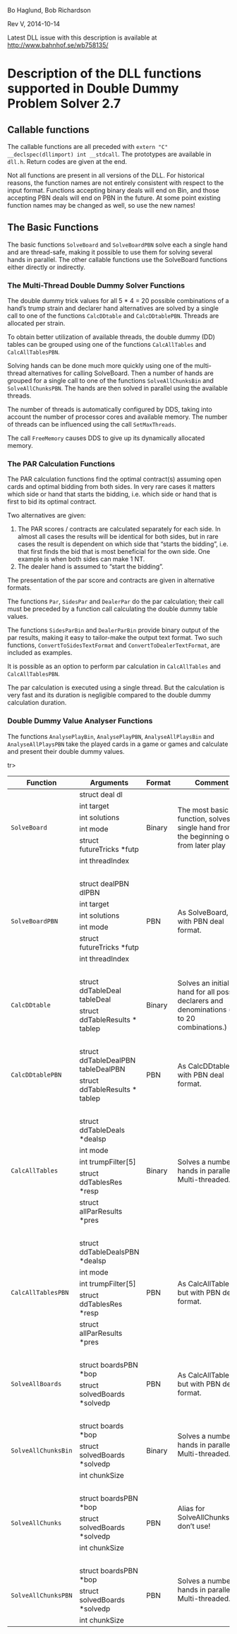 Bo Haglund, Bob Richardson

Rev V, 2014-10-14

Latest DLL issue with this description is available at http://www.bahnhof.se/wb758135/

# Description of the DLL functions supported in Double Dummy Problem Solver 2.7
## Callable functions
The callable functions are all preceded with `extern "C" __declspec(dllimport) int __stdcall`.  The prototypes are available in `dll.h`. 
Return codes are given at the end.

Not all functions are present in all versions of the DLL.  For historical reasons, the function names are not entirely consistent with respect to the input format.  Functions accepting binary deals will end on Bin, and those accepting PBN deals will end on PBN in the future.  At some point existing function names may be changed as well, so use the new names!

## The Basic Functions

The basic functions `SolveBoard` and `SolveBoardPBN` solve each a single hand and are thread-safe, making it possible to use them for solving several hands in parallel. The other callable functions use the SolveBoard functions either directly or indirectly.

### The Multi-Thread Double Dummy Solver Functions

The double dummy trick values for all 5 * 4 = 20 possible combinations of a hand’s trump strain and declarer hand alternatives are solved by a single call to one of the functions `CalcDDtable` and `CalcDDtablePBN`. Threads are allocated per strain.

To obtain better utilization of available threads, the double dummy (DD) tables can be grouped using one of the functions `CalcAllTables` and `CalcAllTablesPBN`.

Solving hands can be done much more quickly using one of the multi-thread alternatives for calling SolveBoard. Then a number of hands are grouped for a single call to one of the functions `SolveAllChunksBin` and `SolveAllChunksPBN`.  The hands are then solved in parallel using the available threads.

The number of threads is automatically configured by DDS, taking into account the number of processor cores and available memory.  The number of threads can be influenced using the call `SetMaxThreads`.

The call `FreeMemory` causes DDS to give up its dynamically allocated memory.

### The PAR Calculation Functions

The PAR calculation functions find the optimal contract(s) assuming open cards and optimal bidding from both sides. In very rare cases it matters which side or hand that starts the bidding, i.e. which side or hand that is first to bid its optimal contract.

Two alternatives are given:

1. The PAR scores / contracts are calculated separately for each side. In almost all cases the results will be identical for both sides, but in rare cases the result is dependent on which side that “starts the bidding”, i.e. that first finds the bid that is most beneficial for the own side. One example is when both sides can make 1 NT.
2. The dealer hand is assumed to “start the bidding”. 

The presentation of the par score and contracts are given in alternative formats.

The functions `Par`, `SidesPar` and `DealerPar` do the par calculation; their call must be preceded by a function call calculating the double dummy table values.

The functions `SidesParBin` and `DealerParBin` provide binary output of the par results, making it easy to tailor-make the output text format. Two such functions, `ConvertToSidesTextFormat` and `ConvertToDealerTextFormat`, are included as examples. 

It is possible as an option to perform par calculation in `CalcAllTables` and `CalcAllTablesPBN`. 

The par calculation is executed using a single thread. But the calculation is very fast and its duration is negligible compared to the double dummy calculation duration.

### Double Dummy Value Analyser Functions

The functions `AnalysePlayBin`, `AnalysePlayPBN`, `AnalyseAllPlaysBin` and `AnalyseAllPlaysPBN` take the played cards in a game or games and calculate and present their double dummy values.


<table>
<thead>
<tr>
<th>Function</th><th>Arguments</th><th>Format</th><th>Comment</th>
</tr>
</thead>
<tbody>
<tr>
<td rowspan="6"><code>SolveBoard</code></td><td>struct deal dl</td><td rowspan="6">Binary</td><td rowspan="6">The most basic function, solves a single hand from the beginning or from later play</td>
</tr>
<tr>
<td>int target</td>
</tr>
<tr>
<td>int solutions</td>
</tr>
<tr>
<td>int mode</td>
</tr>
<tr>
<td>struct futureTricks *futp</td>
</tr>
<tr><td>int threadIndex</td>
</tr>
<tr><td colspan="4">&nbsp;</td></tr>
<tr>
<td rowspan="6"><code>SolveBoardPBN</code></td><td>struct dealPBN dlPBN</td><td rowspan="6">PBN</td><td rowspan="6">As SolveBoard, but with PBN deal format.</td>
</tr>
<tr>
<td>int target</td>
</tr>
<tr>
<td>int solutions</td>
</tr>
<tr>
<td>int mode</td>
</tr>
<tr>
<td>struct futureTricks *futp</td>
</tr>
<tr>
<td>int threadIndex</td>
</tr>
<tr><td colspan="4">&nbsp;</td></tr>
<tr>
<td rowspan="2"><code>CalcDDtable</code></td><td>struct ddTableDeal tableDeal</td><td rowspan="2">Binary</td><td rowspan="2">Solves an initial hand for all possible declarers and denominations (up to 20 combinations.)</td>
</tr>
<tr>
<td>struct ddTableResults * tablep</td>
</tr>
<tr><td colspan="4">&nbsp;</td></tr>
<tr>
<td rowspan="2"><code>CalcDDtablePBN</code></td><td>struct ddTableDealPBN tableDealPBN</td><td rowspan="2">PBN</td><td rowspan="2">As CalcDDtable, but with PBN deal format.</td>
</tr>
<tr>
<td>struct ddTableResults * tablep</td>
</tr>
<tr><td colspan="4">&nbsp;</td></tr>
<tr>
<td rowspan="5"><code>CalcAllTables</code></td><td>struct ddTableDeals *dealsp</td><td rowspan="5">Binary</td><td rowspan="5">Solves a number of hands in parallel.  Multi-threaded.</td>
</tr>
<tr>
<td>int mode</td>
</tr>
<tr>
<td>int trumpFilter[5]</td>
</tr>
<tr>
<td>struct ddTablesRes *resp</td>
</tr>
<tr>
<td>struct allParResults *pres</td>
</tr>
<tr><td colspan="4">&nbsp;</td></tr>
<tr>
<td rowspan="5"><code>CalcAllTablesPBN</code></td><td>struct ddTableDealsPBN *dealsp</td><td rowspan="5">PBN</td><td rowspan="5">As CalcAllTables, but with PBN deal format.</td>
</tr>
<tr>
<td>int mode</td>
</tr>
<tr>
<td>int trumpFilter[5]</td>
</tr>
<tr>
<td>struct ddTablesRes *resp</td>
</tr>
<tr>
<td>struct allParResults *pres</td>
</tr>
<tr><td colspan="4">&nbsp;</td></tr>
<tr>
<td rowspan="2"><code>SolveAllBoards</code></td><td>struct boardsPBN *bop</td><td rowspan="2">PBN</td><td rowspan="2">As CalcAllTables, but with PBN deal format.</td>
</tr>
<tr>
<td>struct solvedBoards *solvedp</td>
</tr>
<tr><td colspan="4">&nbsp;</td></tr>
<tr>
<td rowspan="3"><code>SolveAllChunksBin</code></td><td>struct boards *bop</td><td rowspan="3">Binary</td><td rowspan="2">Solves a number of hands in parallel. Multi-threaded.</td>
</tr>
<tr>
<td>struct solvedBoards *solvedp</td>
</tr>
<tr>
<td>int chunkSize</td>
</tr>
<tr><td colspan="4">&nbsp;</td></tr>
<tr>
<td rowspan="3"><code>SolveAllChunks</code></td><td>struct boardsPBN *bop</td><td rowspan="3">PBN</td><td rowspan="2">Alias for SolveAllChunksPBN; don’t use!</td>
</tr>
<tr>
<td>struct solvedBoards *solvedp</td>
</tr>
<tr>
<td>int chunkSize</td>
</tr>
tr><td colspan="4">&nbsp;</td></tr>
<tr>
<td rowspan="3"><code>SolveAllChunksPBN</code></td><td>struct boardsPBN *bop</td><td rowspan="3">PBN</td><td rowspan="2">Solves a number of hands in parallel. Multi-threaded.</td>
</tr>
<tr>
<td>struct solvedBoards *solvedp</td>
</tr>
<tr>
<td>int chunkSize</td>
</tr>
</tbody>
</table>